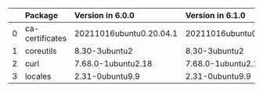 <!-- markdown-link-check-disable -->

|    | Package         | Version in 6.0.0        | Version in 6.1.0        | Status   |
|---:|:----------------|:------------------------|:------------------------|:---------|
|  0 | ca-certificates | 20211016ubuntu0.20.04.1 | 20211016ubuntu0.20.04.1 |          |
|  1 | coreutils       | 8.30-3ubuntu2           | 8.30-3ubuntu2           |          |
|  2 | curl            | 7.68.0-1ubuntu2.18      | 7.68.0-1ubuntu2.18      |          |
|  3 | locales         | 2.31-0ubuntu9.9         | 2.31-0ubuntu9.9         |          |